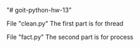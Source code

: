 "# goit-python-hw-13" 

File "clean.py"
The first part is for thread

File "fact.py"
The second part is for process